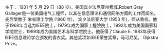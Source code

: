 生于： 1931 年 5 月 29 日（88 岁)，美国宾夕法尼亚州费城.Robert Gray Gallager是一位美国电气工程师，以其在信息理论和通信网络方面的工作而闻名。先后受教于 麻省理工学院 (1960 年)， 宾夕法尼亚大学 (1953 年)，师从香农。他于1968年当选为IEEE院士，1979年成为国家工程院院士，1992年成为美国国家科学院院士，1999年成为美国艺术与科学院院士。他获得了Claude E. 1983年获得IEEE信息理论学会颁发的香农奖。其他奖项如IEEE荣誉奖章，马可尼奖， Dijkstra Prize。



